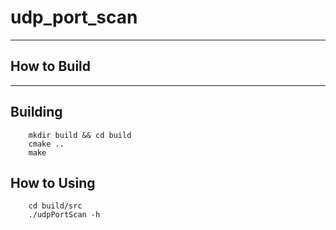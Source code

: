 # udp_port_scan
---
## How to Build
---
## Building
```
	mkdir build && cd build
	cmake ..
	make
```
## How to Using
```
	cd build/src
	./udpPortScan -h
```
